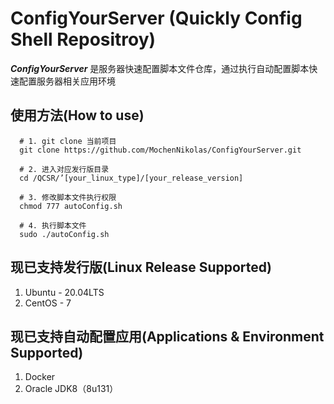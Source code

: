 # ConfigYourServer (Quickly Config Shell Repositroy)

***ConfigYourServer*** 是服务器快速配置脚本文件仓库，通过执行自动配置脚本快速配置服务器相关应用环境

## 使用方法(How to use)
```
  # 1. git clone 当前项目
  git clone https://github.com/MochenNikolas/ConfigYourServer.git
  
  # 2. 进入对应发行版目录
  cd /QCSR/’[your_linux_type]/[your_release_version]
  
  # 3. 修改脚本文件执行权限
  chmod 777 autoConfig.sh
  
  # 4. 执行脚本文件
  sudo ./autoConfig.sh
```

## 现已支持发行版(Linux Release Supported)
1. Ubuntu - 20.04LTS
2. CentOS - 7

## 现已支持自动配置应用(Applications & Environment Supported)
1. Docker
2. Oracle JDK8（8u131）

